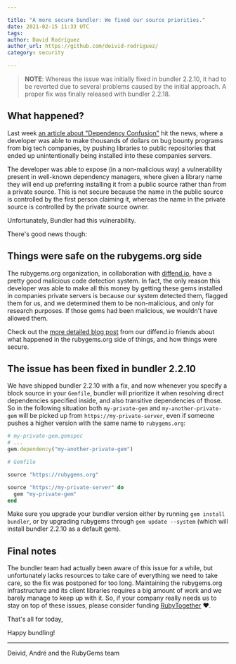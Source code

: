 ```yaml
---

title: "A more secure bundler: We fixed our source priorities."
date: 2021-02-15 11:33 UTC
tags:
author: David Rodríguez
author_url: https://github.com/deivid-rodriguez/
category: security

---
```


> __NOTE__: Whereas the issue was initially fixed in bundler 2.2.10, it had to
> be reverted due to several problems caused by the initial approach. A proper
> fix was finally released with bundler 2.2.18.

## What happened?

Last week [an article about "Dependency
Confusion"](https://medium.com/@alex.birsan/dependency-confusion-4a5d60fec610)
hit the news, where a developer was able to make thousands of dollars on bug
bounty programs from big tech companies, by pushing libraries to public
repositories that ended up unintentionally being installed into these companies
servers.

The developer was able to expose (in a non-malicious way) a vulnerability
present in well-known dependency managers, where given a library name they will
end up preferring installing it from a public source rather than from a private
source. This is not secure because the name in the public source is controlled
by the first person claiming it, whereas the name in the private source is controlled
by the private source owner.

Unfortunately, Bundler had this vulnerability.

There's good news though:

## Things were safe on the rubygems.org side

The rubygems.org organization, in collaboration with
[diffend.io](https://diffend.io), have a pretty good malicious code detection
system. In fact, the only reason this developer was able to make all this money
by getting these gems installed in companies private servers is because our
system detected them, flagged them for us, and we determined them to be
non-malicious, and only for research purposes. If those gems had been malicious,
we wouldn't have allowed them.

Check out the [more detailed blog
post](https://mensfeld.pl/2021/02/rubygems-dependency-confusion-side-of-things/)
from our diffend.io friends about what happened in the rubygems.org side of
things, and how things were secure.

## The issue has been fixed in bundler 2.2.10

We have shipped bundler 2.2.10 with a fix, and now whenever you specify a block
source in your `Gemfile`, bundler will prioritize it when resolving direct
dependencies specified inside, and also transitive dependencies of those. So in
the following situation both `my-private-gem` and `my-another-private-gem` will
be picked up from `https://my-private-server`, even if someone pushes a higher
version with the same name to `rubygems.org`:

~~~ruby
# my-private-gem.gemspec
# ...
gem.dependency("my-another-private-gem")
~~~

~~~ruby
# Gemfile

source "https://rubygems.org"

source "https://my-private-server" do
  gem "my-private-gem"
end
~~~

Make sure you upgrade your bundler version either by running `gem install
bundler`, or by upgrading rubygems through `gem update --system` (which will
install bundler 2.2.10 as a default gem).

## Final notes

The bundler team had actually been aware of this issue for a while, but
unfortunately lacks resources to take care of everything we need to take care,
so the fix was postponed for too long. Maintaining the rubygems.org
infrastructure and its client libraries requires a big amount of work and we
barely manage to keep up with it. So, if your company really needs us to stay on
top of these issues, please consider funding
[RubyTogether](https://rubytogether.org/) ❤️.

That's all for today,

Happy bundling!

---

Deivid, André and the RubyGems team
